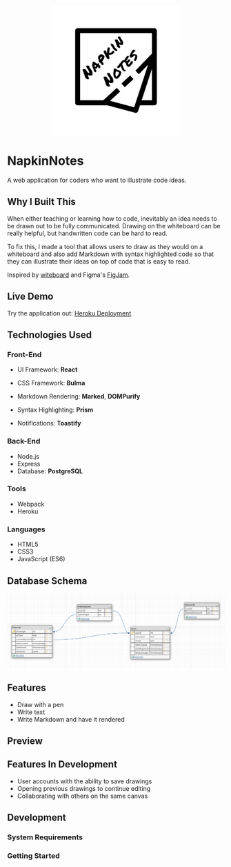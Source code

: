 
<p align="center">
  <img src="readmeImages/android-chrome-512x512.png" width=300px />
</p>

# NapkinNotes

A web application for coders who want to illustrate code ideas.

## Why I Built This

When either teaching or learning how to code, inevitably an idea needs to be drawn out to be fully communicated. Drawing on the whiteboard can be really helpful, but handwritten code can be hard to read.

To fix this, I made a tool that allows users to draw as they would on a whiteboard and also add Markdown with syntax highlighted code so that they can illustrate their ideas on top of code that is easy to read.

Inspired by [witeboard](https://witeboard.com/d11c7ad0-251c-11ed-9750-23d1f6f20425) and Figma's [FigJam](https://www.figma.com/figjam/).


## Live Demo

Try the application out: [Heroku Deployment](https://napkinnotes.herokuapp.com)

## Technologies Used

### Front-End

* UI Framework: **React**

* CSS Framework: **Bulma**
* Markdown Rendering: **Marked**, **DOMPurify**
* Syntax Highlighting: **Prism**
* Notifications: **Toastify**

### Back-End

* Node.js
* Express
* Database: **PostgreSQL**

### Tools

* Webpack
* Heroku

### Languages

* HTML5
* CSS3
* JavaScript (ES6)

## Database Schema

![database schema](./readmeImages/database-schema.PNG)

## Features
* Draw with a pen
* Write text
* Write Markdown and have it rendered

## Preview

## Features In Development
* User accounts with the ability to save drawings
* Opening previous drawings to continue editing
* Collaborating with others on the same canvas

## Development

### System Requirements

### Getting Started
